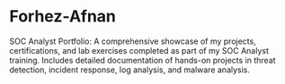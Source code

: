 # Forhez-Afnan
SOC Analyst Portfolio: A comprehensive showcase of my projects, certifications, and lab exercises completed as part of my SOC Analyst training. Includes detailed documentation of hands-on projects in threat detection, incident response, log analysis, and malware analysis.
